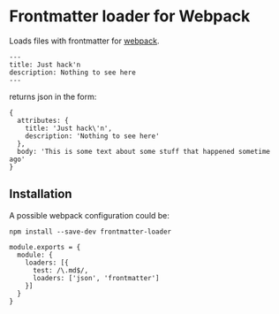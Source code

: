 # Frontmatter loader for Webpack

Loads files with frontmatter for [webpack](https://webpack.github.io/).

```
---
title: Just hack'n
description: Nothing to see here
---
```

returns json in the form:

```
{
  attributes: {
    title: 'Just hack\'n',
    description: 'Nothing to see here'
  },
  body: 'This is some text about some stuff that happened sometime ago'
}
```

## Installation

A possible webpack configuration could be:

```
npm install --save-dev frontmatter-loader
```

```
module.exports = {
  module: {
    loaders: [{
      test: /\.md$/,
      loaders: ['json', 'frontmatter']
    }]
  }
}
```
